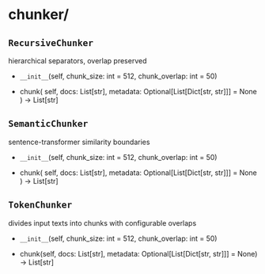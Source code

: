 # chunker/

## `RecursiveChunker` 
hierarchical separators, overlap preserved  

- `__init__`(self, chunk_size: int = 512, chunk_overlap: int = 50)

- chunk(
    self,
    docs: List[str],
    metadata: Optional[List[Dict[str, str]]] = None
) -> List[str]

## `SemanticChunker` 
sentence-transformer similarity boundaries

- `__init__`(self, chunk_size: int = 512, chunk_overlap: int = 50)

- chunk(
    self,
    docs: List[str],
    metadata: Optional[List[Dict[str, str]]] = None
) -> List[str]

## `TokenChunker` 
divides input texts into chunks with configurable overlaps

- `__init__`(self, chunk_size: int = 512, chunk_overlap: int = 50)

- chunk(self, docs: List[str], metadata: Optional[List[Dict[str, str]]] = None) -> List[str]
